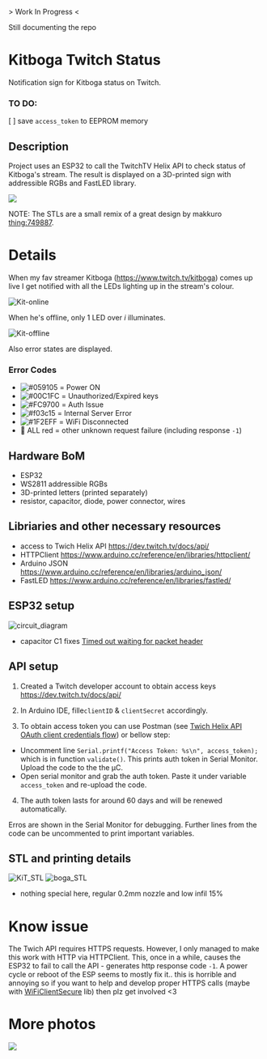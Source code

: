 \> Work In Progress <

Still documenting the repo

# Kitboga Twitch Status

Notification sign for Kitboga status on Twitch.

### TO DO:

[ ] save `access_token` to EEPROM memory

## Description

Project uses an ESP32 to call the TwitchTV Helix API to check status of Kitboga's stream. The result is displayed on a 3D-printed sign with addressible RGBs and FastLED library.

![](photos/KitBoga_Show_demo.gif)

NOTE: The STLs are a small remix of a great design by makkuro [thing:749887](https://www.thingiverse.com/thing:749887).

# Details

When my fav streamer Kitboga (https://www.twitch.tv/kitboga) comes up live I get notified with all the LEDs lighting up in the stream's colour.

![Kit-online](photos/KIT_BOGA_online-part.jpg)

When he's offline, only 1 LED over _i_ illuminates.

![Kit-offline](photos/KIT_offline.jpg)

Also error states are displayed.

### Error Codes

- ![#059105](https://via.placeholder.com/15/059105/000000?text=+) = Power ON
- ![#00C1FC](https://via.placeholder.com/15/00C1FC/000000?text=+) = Unauthorized/Expired keys
- ![#FC9700](https://via.placeholder.com/15/FC9700/000000?text=+) = Auth Issue
- ![#f03c15](https://via.placeholder.com/15/f03c15/000000?text=+) = Internal Server Error
- ![#1F2EFF](https://via.placeholder.com/15/1F2EFF/000000?text=+) = WiFi Disconnected
- :cursing_face: ALL red = other unknown request failure (including response `-1`)

## Hardware BoM

- ESP32
- WS2811 addressible RGBs
- 3D-printed letters (printed separately)
- resistor, capacitor, diode, power connector, wires

## Libriaries and other necessary resources

- access to Twich Helix API https://dev.twitch.tv/docs/api/
- HTTPClient https://www.arduino.cc/reference/en/libraries/httpclient/
- Arduino JSON https://www.arduino.cc/reference/en/libraries/arduino_json/
- FastLED https://www.arduino.cc/reference/en/libraries/fastled/

## ESP32 setup

![circuit_diagram](photos/circuit_diagram.JPG)

- capacitor C1 fixes [Timed out waiting for packet header](https://randomnerdtutorials.com/solved-failed-to-connect-to-esp32-timed-out-waiting-for-packet-header/)

## API setup

1. Created a Twitch developer account to obtain access keys https://dev.twitch.tv/docs/api/
2. In Arduino IDE, fille`clientID` & `clientSecret` accordingly.

3. To obtain access token you can use Postman (see [Twich Helix API OAuth client credentials flow](https://dev.twitch.tv/docs/authentication/getting-tokens-oauth#oauth-client-credentials-flow)) or bellow step:

- Uncomment line `Serial.printf("Access Token: %s\n", access_token);` which is in function `validate()`. This prints auth token in Serial Monitor. Upload the code to the the μC.
- Open serial monitor and grab the auth token. Paste it under variable `access_token` and re-upload the code.

4. The auth token lasts for around 60 days and will be renewed automatically.

Erros are shown in the Serial Monitor for debugging. Further lines from the code can be uncommented to print important variables.

## STL and printing details

![KiT_STL](photos/KiT_SLT_screenshot.JPG?v4&s=1260px)
![boga_STL](photos/boga_STL_screenshot.JPG)

- nothing special here, regular 0.2mm nozzle and low infil 15%

# Know issue

The Twich API requires HTTPS requests. However, I only managed to make this work with HTTP via HTTPClient. This, once in a while, causes the ESP32 to fail to call the API - generates http response code `-1`. A power cycle or reboot of the ESP seems to mostly fix it.. this is horrible and annoying so if you want to help and develop proper HTTPS calls (maybe with [WiFiClientSecure](https://github.com/espressif/arduino-esp32/tree/master/libraries/WiFiClientSecure) lib) then plz get involved <3

# More photos

![](photos/STL_LED_inside.jpg)
